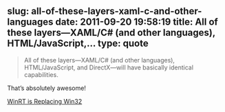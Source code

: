 slug: all-of-these-layers-xaml-c-and-other-languages
date: 2011-09-20 19:58:19
title: All of these layers—XAML/C# (and other languages), HTML/JavaScript,...
type: quote
---

> All of these layers—XAML/C# (and other languages), HTML/JavaScript, and DirectX—will have basically identical capabilities.

That’s absolutely awesome!

 [WinRT is Replacing Win32](http://www.winsupersite.com/blog/supersite-blog-39/windows8/winrt-replacing-win32-140605)
